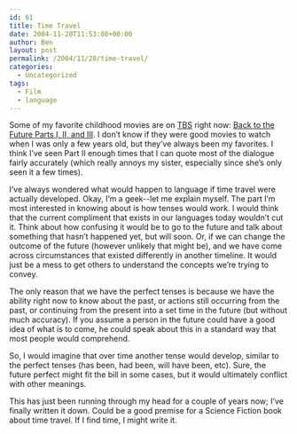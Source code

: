 ```yaml
---
id: 61
title: Time Travel
date: 2004-11-28T11:53:08+00:00
author: Ben
layout: post
permalink: /2004/11/28/time-travel/
categories:
  - Uncategorized
tags:
  - Film
  - language
---
```

Some of my favorite childhood movies are on [TBS](http://www.tbs.com/) right now: [Back to the Future Parts I, II, and III](http://www.amazon.com/exec/obidos/tg/detail/-/B00006AL1E/qid=1101660310/sr=8-1/ref=pd_csp_1/102-2934666-0781714?v=glance&s=dvd&n=507846). I don&#8217;t know if they were good movies to watch when I was only a few years old, but they&#8217;ve always been my favorites. I think I&#8217;ve seen Part II enough times that I can quote most of the dialogue fairly accurately (which really annoys my sister, especially since she&#8217;s only seen it a few times).

I&#8217;ve always wondered what would happen to language if time travel were actually developed. Okay, I&#8217;m a geek--let me explain myself. The part I&#8217;m most interested in knowing about is how tenses would work. I would think that the current compliment that exists in our languages today wouldn&#8217;t cut it. Think about how confusing it would be to go to the future and talk about something that hasn&#8217;t happened yet, but will soon. Or, if we can change the outcome of the future (however unlikely that might be), and we have come across circumstances that existed differently in another timeline. It would just be a mess to get others to understand the concepts we&#8217;re trying to convey.

The only reason that we have the perfect tenses is because we have the ability right now to know about the past, or actions still occurring from the past, or continuing from the present into a set time in the future (but without much accuracy). If you assume a person in the future could have a good idea of what is to come, he could speak about this in a standard way that most people would comprehend.

So, I would imagine that over time another tense would develop, similar to the perfect tenses (has been, had been, will have been, etc). Sure, the future perfect might fit the bill in some cases, but it would ultimately conflict with other meanings.

This has just been running through my head for a couple of years now; I&#8217;ve finally written it down. Could be a good premise for a Science Fiction book about time travel. If I find time, I might write it.